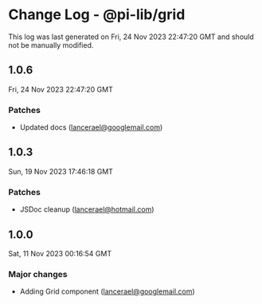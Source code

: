 # Change Log - @pi-lib/grid

This log was last generated on Fri, 24 Nov 2023 22:47:20 GMT and should not be manually modified.

<!-- Start content -->

## 1.0.6

Fri, 24 Nov 2023 22:47:20 GMT

### Patches

- Updated docs (lancerael@googlemail.com)

## 1.0.3

Sun, 19 Nov 2023 17:46:18 GMT

### Patches

- JSDoc cleanup (lancerael@hotmail.com)

## 1.0.0

Sat, 11 Nov 2023 00:16:54 GMT

### Major changes

- Adding Grid component (lancerael@googlemail.com)
